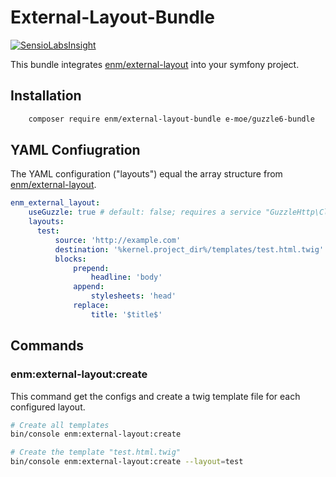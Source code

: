 External-Layout-Bundle
======================
[![SensioLabsInsight](https://insight.sensiolabs.com/projects/b6266ec0-d13c-4558-8c74-772f97c18da6/mini.png)](https://insight.sensiolabs.com/projects/b6266ec0-d13c-4558-8c74-772f97c18da6)

This bundle integrates [enm/external-layout](https://github.com/eosnewmedia/External-Layout) into your symfony project.

## Installation

```sh
    composer require enm/external-layout-bundle e-moe/guzzle6-bundle
```

## YAML Confiugration
The YAML configuration ("layouts") equal the array structure from [enm/external-layout](https://github.com/eosnewmedia/External-Layout).

```yaml
enm_external_layout:
    useGuzzle: true # default: false; requires a service "GuzzleHttp\ClientInterface" (e.g. e-moe/guzzle6-bundle)
    layouts:
      test:
          source: 'http://example.com'
          destination: '%kernel.project_dir%/templates/test.html.twig'
          blocks:
              prepend:
                  headline: 'body'
              append:
                  stylesheets: 'head'
              replace:
                  title: '$title$'
```

## Commands
### enm:external-layout:create
This command get the configs and create a twig template file for each configured layout.

```sh
# Create all templates
bin/console enm:external-layout:create

# Create the template "test.html.twig"
bin/console enm:external-layout:create --layout=test
```
